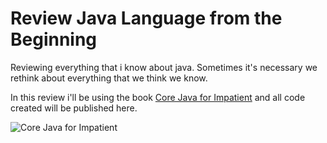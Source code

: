 # Review Java Language from the Beginning
Reviewing everything that i know about java. Sometimes it's necessary we rethink about everything that we think we know.


In this review i'll be using the book [Core Java for Impatient](http://www.amazon.com/Core-Java-Impatient-Cay-Horstmann/dp/0321996321) and all code created will be published here.

![Core Java for Impatient](http://ecx.images-amazon.com/images/I/51prMqf2F%2BL._SX359_BO1,204,203,200_.jpg)
